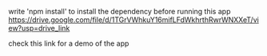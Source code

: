 write 'npm install' to install the dependency before running this app
https://drive.google.com/file/d/1TGrVWhkuY16mifLFdWkhrthRwrWNXXeT/view?usp=drive_link

check this link for a demo of the app
